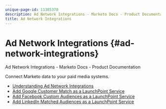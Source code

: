 ```yaml
---
unique-page-id: 11385370
description: Ad Network Integrations - Marketo Docs - Product Documentation
title: Ad Network Integrations
---
```


# Ad Network Integrations {#ad-network-integrations}

Ad Network Integrations - Marketo Docs - Product Documentation

Connect Marketo data to your paid media systems.

* [Understanding Ad Network Integrations](ad-network-integrations/understanding-ad-network-integrations.md)
* [Add Google Customer Match as a LaunchPoint Service](ad-network-integrations/add-google-customer-match-as-a-launchpoint-service.md)
* [Add Facebook Custom Audiences as a LaunchPoint Service](ad-network-integrations/add-facebook-custom-audiences-as-a-launchpoint-service.md)
* [Add LinkedIn Matched Audiences as a LaunchPoint Service](ad-network-integrations/add-linkedin-matched-audiences-as-a-launchpoint-service.md)

